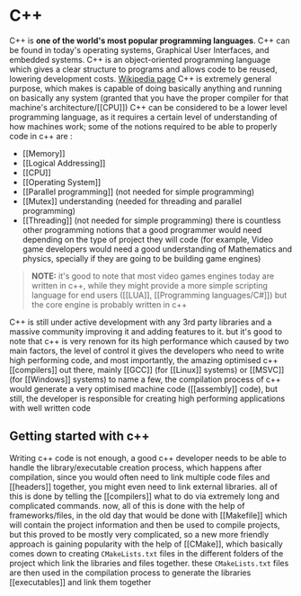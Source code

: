 # C++
C++ is **one of the world's most popular programming languages**. C++ can be found in today's operating systems, Graphical User Interfaces, and embedded systems. C++ is an object-oriented programming language which gives a clear structure to programs and allows code to be reused, lowering development costs.
[Wikipedia page](https://en.wikipedia.org/wiki/C%2B%2B)
C++ is extremely general purpose, which makes is capable of doing basically anything and running on basically any system (granted that you have the proper compiler for that machine's architecture/[[CPU]])
C++ can be considered to be a lower level programming language, as it requires a certain level of understanding of how machines work;
some of the notions required to be able to properly code in c++ are :
- [[Memory]]
- [[Logical Addressing]]
- [[CPU]]
- [[Operating System]]
- [[Parallel programming]] (not needed for simple programming)
- [[Mutex]] understanding (needed for threading and parallel programming)
- [[Threading]] (not needed for simple programming)
there is countless other programming notions that a good programmer would need depending on the type of project they will code (for example, Video game developers would need a good understanding of Mathematics and physics, specially if they are going to be building game engines)
>**NOTE:** it's good to note that most video games engines today are written in c++, while they might provide a more simple scripting language for end users ([[LUA]], [[Programming languages/C#]]) but the core engine is probably written in c++

C++ is still under active development with any 3rd party libraries and a massive community improving it and adding features to it.
but it's good to note that c++ is very renown for its high performance which caused by two main factors, the level of control it gives the developers who need to write high performing code, and most importantly, the amazing optimised c++ [[compilers]] out there, mainly [[GCC]] (for [[Linux]] systems) or [[MSVC]] (for [[Windows]] systems) to name a few, the compilation process of c++ would generate a very optimised machine code ([[assembly]] code), but still, the developer is responsible for creating high performing applications with well written code
## Getting started with c++
Writing c++ code is not enough, a good c++ developer needs to be able to handle the library/executable creation process, which happens after compilation, since you would often need to link multiple code files and [[headers]] together, you might even need to link external libraries. all of this is done by telling the [[compilers]] what to do via extremely long and complicated commands.
now, all of this is done with the help of frameworks/files, in the old day that would be done with [[Makefile]] which will contain the project information and then be used to compile projects, but this proved to be mostly very complicated, so a new more friendly approach is gaining popularity with the help of [[CMake]], which basically comes down to creating ``CMakeLists.txt`` files in the different folders of the project which link the libraries and files together. these ``CMakeLists.txt`` files are then used in the compilation process to generate the libraries [[executables]] and link them together